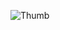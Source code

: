 ![Thumb](https://user-images.githubusercontent.com/93111622/147478400-43e09972-8eda-47eb-8b07-3520f969d4d3.png)
